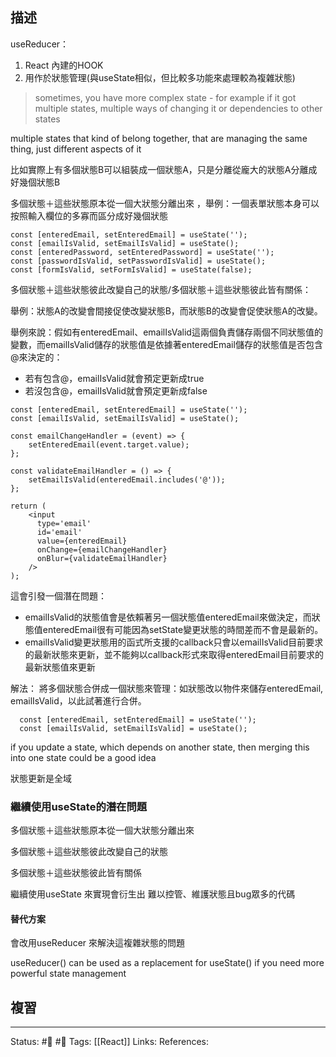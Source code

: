 ## 描述

useReducer：
1. React 內建的HOOK
2. 用作於狀態管理(與useState相似，但比較多功能來處理較為複雜狀態)


> sometimes, you have more complex state - for example if it got multiple states, multiple ways of changing it or dependencies to other states


multiple states that kind of belong together, that are managing the same thing, just different aspects of it

比如實際上有多個狀態B可以組裝成一個狀態A，只是分離從龐大的狀態A分離成好幾個狀態B

  

  

多個狀態＋這些狀態原本從一個大狀態分離出來 ，舉例：一個表單狀態本身可以按照輸入欄位的多寡而區分成好幾個狀態

```
const [enteredEmail, setEnteredEmail] = useState('');
const [emailIsValid, setEmailIsValid] = useState();
const [enteredPassword, setEnteredPassword] = useState('');
const [passwordIsValid, setPasswordIsValid] = useState();
const [formIsValid, setFormIsValid] = useState(false);
```



多個狀態＋這些狀態彼此改變自己的狀態/多個狀態＋這些狀態彼此皆有關係：


舉例：狀態A的改變會間接促使改變狀態B，而狀態B的改變會促使狀態A的改變。


舉例來說：假如有enteredEmail、emailIsValid這兩個負責儲存兩個不同狀態值的變數，而emailIsValid儲存的狀態值是依據著enteredEmail儲存的狀態值是否包含@來決定的：
- 若有包含@，emailIsValid就會預定更新成true
- 若沒包含@，emailIsValid就會預定更新成false
```
const [enteredEmail, setEnteredEmail] = useState('');
const [emailIsValid, setEmailIsValid] = useState();

const emailChangeHandler = (event) => {
	setEnteredEmail(event.target.value);
};

const validateEmailHandler = () => {
	setEmailIsValid(enteredEmail.includes('@'));
};
```

```
return (
	<input 
	  type='email' 
	  id='email'
	  value={enteredEmail}
	  onChange={emailChangeHandler}
	  onBlur={validateEmailHandler}
	/>
);
```

這會引發一個潛在問題：
- emailIsValid的狀態值會是依賴著另一個狀態值enteredEmail來做決定，而狀態值enteredEmail很有可能因為setState變更狀態的時間差而不會是最新的。
- emailIsValid變更狀態用的函式所支援的callback只會以emailIsValid目前要求的最新狀態來更新，並不能夠以callback形式來取得enteredEmail目前要求的最新狀態值來更新



解法：
將多個狀態合併成一個狀態來管理：如狀態改以物件來儲存enteredEmail, emailIsValid，以此試著進行合併。
```
  const [enteredEmail, setEnteredEmail] = useState('');
  const [emailIsValid, setEmailIsValid] = useState();
```


  

if you update a state, which depends on another state, then merging this into one state could be a good idea


狀態更新是全域

### 繼續使用useState的潛在問題
多個狀態＋這些狀態原本從一個大狀態分離出來

多個狀態＋這些狀態彼此改變自己的狀態

多個狀態＋這些狀態彼此皆有關係

  

繼續使用useState 來實現會衍生出 難以控管、維護狀態且bug眾多的代碼

#### 替代方案

會改用useReducer 來解決這複雜狀態的問題

useReducer() can be used as a replacement for useState() if you need more powerful state management



## 複習


---
Status: #🌱 #📓 
Tags:
[[React]]
Links:
References:
